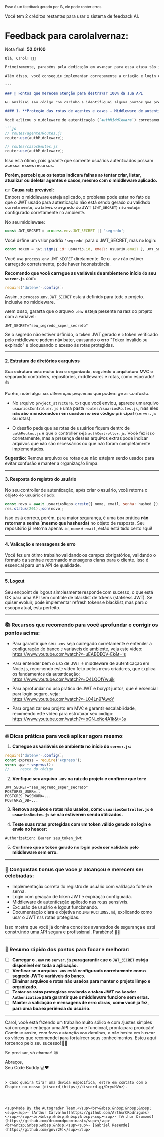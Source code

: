 <sup>Esse é um feedback gerado por IA, ele pode conter erros.</sup>

Você tem 2 créditos restantes para usar o sistema de feedback AI.

# Feedback para carolalvernaz:

Nota final: **52.0/100**

```markdown
Olá, Carol! 👋🚀

Primeiramente, parabéns pela dedicação em avançar para essa etapa tão importante de segurança e autenticação na sua API! 🎉 Você implementou várias funcionalidades fundamentais, como o registro, login com JWT, proteção de rotas com middleware, e ainda cuidou bem da validação das senhas. Isso mostra que você está no caminho certo para construir uma aplicação robusta e profissional. 👏

Além disso, você conseguiu implementar corretamente a criação e login de usuários com validação forte de senha, logout, exclusão de usuários e até a proteção das rotas de agentes e casos com o middleware de autenticação. Isso é excelente! 💪

---

### 🚨 Pontos que merecem atenção para destravar 100% da sua API

Eu analisei seu código com carinho e identifiquei alguns pontos que precisam ser ajustados para que suas rotas de agentes e casos funcionem perfeitamente e passem a responder corretamente às requisições, sem falhas ou erros inesperados.

#### 1. **Proteção das rotas de agentes e casos – Middleware de autenticação**

Você aplicou o middleware de autenticação (`authMiddleware`) corretamente nas rotas de agentes e casos:

```js
// routes/agentesRoutes.js
router.use(authMiddleware);
```

```js
// routes/casosRoutes.js
router.use(authMiddleware);
```

Isso está ótimo, pois garante que somente usuários autenticados possam acessar esses recursos.

**Porém, percebi que os testes indicam falhas ao tentar criar, listar, atualizar ou deletar agentes e casos, mesmo com o middleware aplicado.**

👉 **Causa raiz provável:**  
Embora o middleware esteja aplicado, o problema pode estar no fato de que o JWT usado para autenticação não está sendo gerado ou validado corretamente, ou talvez o segredo do JWT (`JWT_SECRET`) não esteja configurado corretamente no ambiente.

No seu middleware:

```js
const JWT_SECRET = process.env.JWT_SECRET || 'segredo';
```

Você define um valor padrão `'segredo'` para o JWT_SECRET, mas no login:

```js
const token = jwt.sign({ id: usuario.id, email: usuario.email }, JWT_SECRET, { expiresIn: '1h' });
```

Você usa `process.env.JWT_SECRET` diretamente. Se o `.env` não estiver carregado corretamente, pode haver inconsistência.

**Recomendo que você carregue as variáveis de ambiente no início do seu `server.js`** com:

```js
require('dotenv').config();
```

Assim, o `process.env.JWT_SECRET` estará definido para todo o projeto, inclusive no middleware.

Além disso, garanta que o arquivo `.env` esteja presente na raiz do projeto com a variável:

```
JWT_SECRET="seu_segredo_super_secreto"
```

Se o segredo não estiver definido, o token JWT gerado e o token verificado pelo middleware podem não bater, causando o erro "Token inválido ou expirado" e bloqueando o acesso às rotas protegidas.

---

#### 2. **Estrutura de diretórios e arquivos**

Sua estrutura está muito boa e organizada, seguindo a arquitetura MVC e separando controllers, repositories, middlewares e rotas, como esperado! 👍

Porém, notei algumas diferenças pequenas que podem gerar confusão:

- No arquivo `project_structure.txt` que você enviou, aparece um arquivo `usuariosController.js` e uma pasta `routes/usuariosRoutes.js`, mas eles **não são mencionados nem usados no seu código principal** (`server.js` ou rotas).

- O desafio pede que as rotas de usuários fiquem dentro de `authRoutes.js` e que o controller seja `authController.js`. Você fez isso corretamente, mas a presença desses arquivos extras pode indicar arquivos que não são necessários ou que não foram completamente implementados.

**Sugestão:** Remova arquivos ou rotas que não estejam sendo usados para evitar confusão e manter a organização limpa.

---

#### 3. **Resposta do registro do usuário**

No seu controller de autenticação, após criar o usuário, você retorna o objeto do usuário criado:

```js
const novo = await usuariosRepo.create({ nome, email, senha: hashed });
res.status(201).json(novo);
```

Isso está correto, porém, para maior segurança, é uma boa prática **não retornar a senha (mesmo que hasheada)** no objeto de resposta. Seu repositório já retorna apenas `id`, `nome` e `email`, então está tudo certo aqui!

---

#### 4. **Validação e mensagens de erro**

Você fez um ótimo trabalho validando os campos obrigatórios, validando o formato da senha e retornando mensagens claras para o cliente. Isso é essencial para uma API de qualidade.

---

#### 5. **Logout**

Seu endpoint de logout simplesmente responde com sucesso, o que está OK para uma API sem controle de blacklist de tokens (stateless JWT). Se quiser evoluir, pode implementar refresh tokens e blacklist, mas para o escopo atual, está perfeito.

---

### 📚 Recursos que recomendo para você aprofundar e corrigir os pontos acima:

- Para garantir que seu `.env` seja carregado corretamente e entender a configuração do banco e variáveis de ambiente, veja este vídeo:  
  https://www.youtube.com/watch?v=uEABDBQV-Ek&t=1s

- Para entender bem o uso de JWT e middleware de autenticação em Node.js, recomendo este vídeo feito pelos meus criadores, que explica os fundamentos da autenticação:  
  https://www.youtube.com/watch?v=Q4LQOfYwujk

- Para aprofundar no uso prático de JWT e bcrypt juntos, que é essencial para login seguro, veja:  
  https://www.youtube.com/watch?v=L04Ln97AwoY

- Para organizar seu projeto em MVC e garantir escalabilidade, recomendo este vídeo para estruturar seu código:  
  https://www.youtube.com/watch?v=bGN_xNc4A1k&t=3s

---

### 🔥 Dicas práticas para você aplicar agora mesmo:

1. **Carregue as variáveis de ambiente no início do `server.js`:**

```js
require('dotenv').config();
const express = require('express');
const app = express();
// ... resto do código
```

2. **Verifique seu arquivo `.env` na raiz do projeto e confirme que tem:**

```
JWT_SECRET="seu_segredo_super_secreto"
POSTGRES_USER=...
POSTGRES_PASSWORD=...
POSTGRES_DB=...
```

3. **Remova arquivos e rotas não usados, como `usuariosController.js` e `usuariosRoutes.js` se não estiverem sendo utilizados.**

4. **Teste suas rotas protegidas com um token válido gerado no login e envie no header:**

```
Authorization: Bearer seu_token_jwt
```

5. **Confirme que o token gerado no login pode ser validado pelo middleware sem erro.**

---

### 🌟 Conquistas bônus que você já alcançou e merecem ser celebradas:

- Implementação correta do registro de usuário com validação forte de senha.  
- Login com geração de token JWT e expiração configurada.  
- Middleware de autenticação aplicado nas rotas sensíveis.  
- Exclusão de usuário e logout funcionando.  
- Documentação clara e objetiva no `INSTRUCTIONS.md`, explicando como usar o JWT nas rotas protegidas.  

Isso mostra que você já domina conceitos avançados de segurança e está construindo uma API segura e profissional. Parabéns! 🎉👏

---

### 📝 Resumo rápido dos pontos para focar e melhorar:

- [ ] **Carregar o `.env` no `server.js` para garantir que o `JWT_SECRET` esteja disponível em toda a aplicação.**  
- [ ] **Verificar se o arquivo `.env` está configurado corretamente com o segredo JWT e variáveis do banco.**  
- [ ] **Eliminar arquivos e rotas não usados para manter o projeto limpo e organizado.**  
- [ ] **Testar as rotas protegidas enviando o token JWT no header `Authorization` para garantir que o middleware funcione sem erros.**  
- [ ] **Manter a validação e mensagens de erro claras, como você já fez, para uma boa experiência do usuário.**

---

Carol, você está fazendo um trabalho muito sólido e com ajustes simples vai conseguir entregar uma API segura e funcional, pronta para produção! Continue assim, com foco e atenção aos detalhes, e não hesite em buscar os vídeos que recomendei para fortalecer seus conhecimentos. Estou aqui torcendo pelo seu sucesso! 🚀✨

Se precisar, só chamar! 😉

Abraços,  
Seu Code Buddy 💻❤️
```

> Caso queira tirar uma dúvida específica, entre em contato com o Chapter no nosso [discord](https://discord.gg/DryuHVnz).



---
<sup>Made By the Autograder Team.</sup><br>&nbsp;&nbsp;&nbsp;&nbsp;<sup><sup>- [Arthur Carvalho](https://github.com/ArthurCRodrigues)</sup></sup><br>&nbsp;&nbsp;&nbsp;&nbsp;<sup><sup>- [Arthur Drumond](https://github.com/drumondpucminas)</sup></sup><br>&nbsp;&nbsp;&nbsp;&nbsp;<sup><sup>- [Gabriel Resende](https://github.com/gnvr29)</sup></sup>